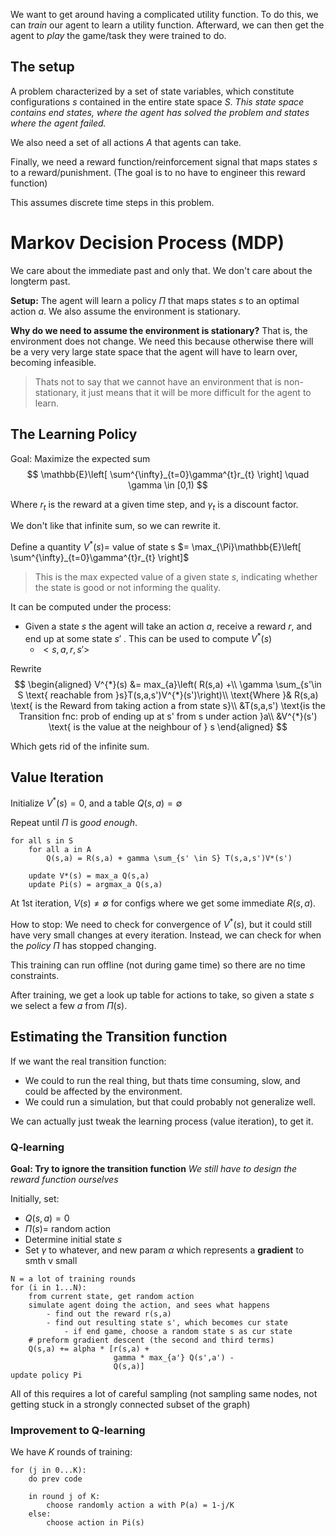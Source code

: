 We want to get around having a complicated utility function. To do this, we can _train_ our agent to learn a utility function. Afterward, we can then get the agent to _play_ the game/task they were trained to do.

## The setup

A problem characterized by a set of state variables, which constitute configurations $s$ contained in the entire state space $S$. *This state space contains end states, where the agent has solved the problem and states where the agent failed.*

We also need a set of all actions $A$ that agents can take.

Finally, we need a reward function/reinforcement signal that maps states $s$ to a reward/punishment. (The goal is to no have to engineer this reward function)

This assumes discrete time steps in this problem.

# Markov Decision Process (MDP)

We care about the immediate past and only that. We don't care about the longterm past.

**Setup:** The agent will learn a policy $\Pi$ that maps states $s$ to an optimal action $a$. We also assume the environment is stationary. 

**Why do we need to assume the environment is stationary?**
That is, the environment does not change. We need this because otherwise there will be a very very large state space that the agent will have to learn over, becoming infeasible.

>Thats not to say that we cannot have an environment that is non-stationary, it just means that it will be more difficult for the agent to learn.

## The Learning Policy

Goal: Maximize the expected sum
$$
\mathbb{E}\left[ \sum^{\infty}_{t=0}\gamma^{t}r_{t} \right] \quad \gamma \in [0,1)
$$

Where $r_{t}$ is the reward at a given time step, and $\gamma_{t}$ is a discount factor.

We don't like that infinite sum, so we can rewrite it.

Define a quantity $V^{*}(s) =$ value of state s $= \max_{\Pi}\mathbb{E}\left[ \sum^{\infty}_{t=0}\gamma^{t}r_{t} \right]$

>This is the max expected value of a given state $s$, indicating whether the state is good or not informing the quality.

It can be computed under the process:

- Given a state $s$ the agent will take an action $a$, receive a reward $r$, and end up at some state $s'$ . This can be used to compute $V^{*}(s)$
	- $<s,a,r,s'>$

Rewrite 
$$
\begin{aligned}
V^{*}(s) &= max_{a}\left( R(s,a) +\\
\gamma \sum_{s'\in S \text{ reachable from }s}T(s,a,s')V^{*}(s')\right)\\
\text{Where }& R(s,a) \text{ is the Reward from taking action a from state s}\\
&T(s,a,s') \text{is the Transition fnc: prob of ending up at s' from s under action }a\\
&V^{*}(s') \text{ is the value at the neighbour of } s
\end{aligned}
$$

Which gets rid of the infinite sum.

## Value Iteration
Initialize $V^{*}(s) = 0$, and a table $Q(s,a)=\emptyset$ 

Repeat until $\Pi$ is *good enough*.

```
for all s in S
	for all a in A
		Q(s,a) = R(s,a) + gamma \sum_{s' \in S} T(s,a,s')V*(s')
		
	update V*(s) = max_a Q(s,a)
	update Pi(s) = argmax_a Q(s,a)
```

At 1st iteration, $V(s) \ne \emptyset$ for configs where we get some immediate $R(s,a)$.

How to stop:
We need to check for convergence of $V^{*}(s)$, but it could still have very small changes at every iteration. Instead, we can check for when the *policy* $\Pi$ has stopped changing.

This training can run offline (not during game time) so there are no time constraints.

After training, we get a look up table for actions to take, so given a state $s$ we select a few $a$ from $\Pi(s)$.

## Estimating the Transition function
If we want the real transition function:

- We could to run the real thing, but thats time consuming, slow, and could be affected by the environment.
- We could run a simulation, but that could probably not generalize well.

We can actually just tweak the learning process (value iteration), to get it.

### Q-learning

**Goal: Try to ignore the transition function**
*We still have to design the reward function ourselves*

Initially, set:

- $Q(s,a)=0$
- $\Pi(s) =$ random action
- Determine initial state $s$
- Set $\gamma$ to whatever, and new param $\alpha$ which represents a **gradient** to smth v small

```
N = a lot of training rounds
for (i in 1...N):
	from current state,	get random action
	simulate agent doing the action, and sees what happens
		- find out the reward r(s,a)
		- find out resulting state s', which becomes cur state
			- if end game, choose a random state s as cur state
	# preform gradient descent (the second and third terms)
	Q(s,a) += alpha * [r(s,a) + 
					   gamma * max_{a'} Q(s',a') - 
					   Q(s,a)]
update policy Pi
```

All of this requires a lot of careful sampling (not sampling same nodes, not getting stuck in a strongly connected subset of the graph)

### Improvement to Q-learning

We have $K$ rounds of training:
```
for (j in 0...K):
	do prev code
	
	in round j of K:
		choose randomly action a with P(a) = 1-j/K
	else:
		choose action in Pi(s)
```